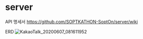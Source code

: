 # server


API 명세서
https://github.com/SOPTKATHON-SoptOn/server/wiki

ERD 
![KakaoTalk_20200607_081611952](https://user-images.githubusercontent.com/58697091/83956286-5ce10400-a897-11ea-8284-7af9ed3365dc.png)
